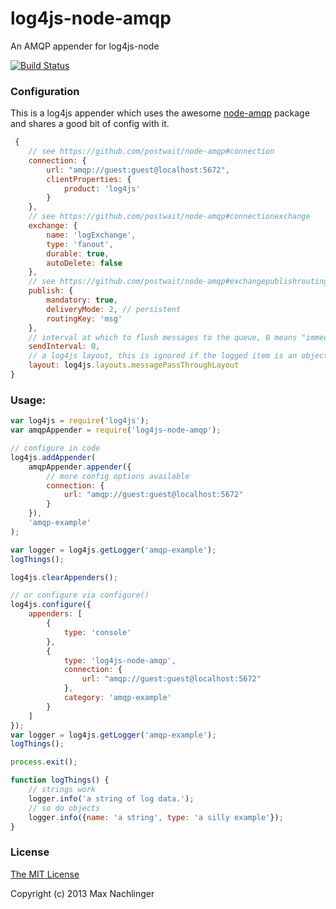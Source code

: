 log4js-node-amqp
================
An AMQP appender for log4js-node

[![Build Status](https://travis-ci.org/maxnachlinger/log4js-node-amqp.png?branch=master)](https://travis-ci.org/maxnachlinger/log4js-node-amqp)
### Configuration
This is a log4js appender which uses the awesome [node-amqp](https://github.com/postwait/node-amqp) package and shares a good bit of config with it.
```javascript
 {
 	// see https://github.com/postwait/node-amqp#connection
	connection: {
		url: "amqp://guest:guest@localhost:5672",
		clientProperties: {
			product: 'log4js'
		}
	},
	// see https://github.com/postwait/node-amqp#connectionexchange
	exchange: {
		name: 'logExchange',
		type: 'fanout',
		durable: true,
		autoDelete: false
	},
	// see https://github.com/postwait/node-amqp#exchangepublishroutingkey-message-options-callback
	publish: {
		mandatory: true,
		deliveryMode: 2, // persistent
		routingKey: 'msg'
	},
	// interval at which to flush messages to the queue, 0 means "immediate"
	sendInterval: 0,
	// a log4js layout, this is ignored if the logged item is an object
	layout: log4js.layouts.messagePassThroughLayout
}

```

### Usage:
```javascript
var log4js = require('log4js');
var amqpAppender = require('log4js-node-amqp');

// configure in code
log4js.addAppender(
	amqpAppender.appender({
		// more config options available
		connection: {
			url: "amqp://guest:guest@localhost:5672"
		}
	}),
	'amqp-example'
);

var logger = log4js.getLogger('amqp-example');
logThings();

log4js.clearAppenders();

// or configure via configure()
log4js.configure({
	appenders: [
		{
			type: 'console'
		},
		{
			type: 'log4js-node-amqp',
			connection: {
				url: "amqp://guest:guest@localhost:5672"
			},
			category: 'amqp-example'
		}
	]
});
var logger = log4js.getLogger('amqp-example');
logThings();

process.exit();

function logThings() {
	// strings work
	logger.info('a string of log data.');
	// so do objects
	logger.info({name: 'a string', type: 'a silly example'});
}
```
### License
[The MIT License](http://opensource.org/licenses/MIT) 

Copyright (c) 2013 Max Nachlinger
